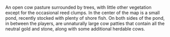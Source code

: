 An open cow pasture surrounded by trees, with little other vegetation except for the occasional reed clumps. In the center of the map is a small pond, recently stocked with plenty of shore fish. On both sides of the pond, in between the players, are unnaturally large cow patties that contain all the neutral gold and stone, along with some additional herdable cows.